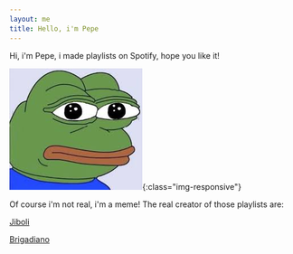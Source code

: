 ```yaml
---
layout: me
title: Hello, i'm Pepe
---
```


Hi, i'm Pepe, i made playlists on Spotify, hope you like it!

![Pepe](/assets/img/pepe.jpg){:class="img-responsive"}

Of course i'm not real, i'm a meme!
The real creator of those playlists are:

[Jiboli](https://twitter.com/ojiboli)

[Brigadiano](https://twitter.com/VFaberZ)

